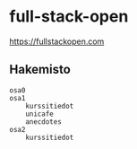 # full-stack-open
https://fullstackopen.com

## Hakemisto

    osa0
    osa1
        kurssitiedot
        unicafe
        anecdotes
    osa2
        kurssitiedot
